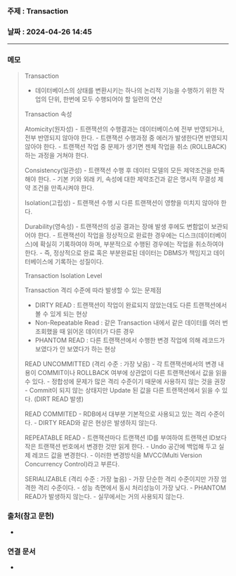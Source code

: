 ### 주제 : Transaction

### 날짜 : 2024-04-26 14:45
----
### 메모
> Transaction
> 	- 데이터베이스의 상태를 변환시키는 하나의 논리적 기능을 수행하기 위한 작업의 단위, 한번에 모두 수행되어야 할 일련의 연산
> 
> Transaction 속성
> 
> 	Atomicity(원자성)
> 		- 트랜잭션의 수행결과는 데이터베이스에 전부 반영되거나, 전부 반영되지 않아야 한다.
> 		- 트랜잭션 수행과정 중 에러가 발생한다면 반영되지 않아야 한다.
> 		- 트랜잭션 작업 중 문제가 생기면 젠체 작업을 취소 (ROLLBACK) 하는 과정을 거쳐야 한다.
> 	
> 	Consistency(일관성)
> 		- 트랜잭션 수행 후 데이터 모델의 모든 제약조건을 만족해야 한다.
> 		- 기본 키와 외래 키, 속성에 대한 제약조건과 같은 명시적 무결성 제약 조건을 만족시켜야 한다.
> 	
> 	Isolation(고립성)
> 		- 트랜잭션 수행 시 다른 트랜잭션이 영향을 미치지 않아야 한다.
> 	
> 	Durability(영속성)
> 		- 트랜잭션의 성공 결과는 장애 발생 후에도 변함없이 보관되어야 한다.
> 		- 트랜잭션이 작업을 정상적으로 완료한 경우에는 디스크(데이터베이스)에 확실히 기록하여야 하며, 부분적으로 수행된 경우에는 작업을 취소하여야 한다.
> 		- 즉, 정상적으로 완료 혹은 부분완료된 데이터는 DBMS가 책임지고 데이터베이스에 기록하는 성질이다.
> 
> Transaction Isolation Level
> 
> Transaction 격리 수준에 따라 발생할 수 있는 문제점
> 	- DIRTY READ : 트랜잭션이 작업이 완료되지 않았는데도 다른 트랜잭션에서 볼 수 있게 되는 현상
> 	- Non-Repeatable Read : 같은 Transaction 내에서 같은 데이터를 여러 번 조회했을 때 읽어온 데이터가 다른 경우
> 	- PHANTOM READ : 다른 트랜잭션에서 수행한 변경 작업에 의해 레코드가 보였다가 안 보였다가 하는 현상
> 	
> 	READ UNCOMMITTED (격리 수준 : 가장 낮음)
> 		- 각 트랜잭션에서의 변경 내용이 COMMIT이나 ROLLBACK 여부에 상관없이 다른 트랜잭션에서 값을 읽을 수 있다.
> 		- 정합성에 문제가 많은 격리 수준이기 때문에 사용하지 않는 것을 권장
> 		- Commit이 되지 않는 상태지만 Update 된 값을 다른 트랜잭션에서 읽을 수 있다. (DIRT READ 발생)
> 	
> 	READ COMMITED
> 		- RDB에서 대부분 기본적으로 사용되고 있는 격리 수준이다.
> 		- DIRTY READ와 같은 현상은 발생하지 않는다.
> 	
> 	REPEATABLE READ
> 		- 트랜잭션마다 트랜잭션 ID를 부여하여 트랜잭션 ID보다 작은 트랜잭션 번호에서 변경한 것만 읽게 한다.
> 		- Undo 공간에 백업해 두고 실제 레코드 값을 변경한다.
> 		- 이러한 변경방식을 MVCC(Multi Version Concurrency Control)라고 부른다.
> 	
> 	SERIALIZABLE (격리 수준 : 가장 높음)
> 		- 가장 단순한 격리 수준이지만 가장 엄격한 격리 수준이다.
> 		- 성능 측면에서 동시 처리성능이 가장 낮다.
> 		- PHANTOM READ가 발생하지 않는다.
> 		- 실무에서는 거의 사용되지 않는다.

### 출처(참고 문헌)
-

### 연결 문서
-
